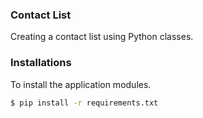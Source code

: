 ### Contact List
Creating a contact list using Python classes.

### Installations
To install the application modules.

```bash
$ pip install -r requirements.txt
```
